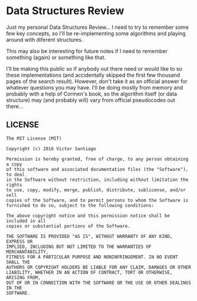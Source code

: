 # Data Structures Review
Just my personal Data Structures Review... I need to try to remember some few key concepts, so I'll be re-implementing some algorithms and playing around with diferent structures.

This may also be interesting for future notes if I need to remember something (again) or something like that.

I'll be making this public so if anybody out there need or would like to so these implementations (and accidentally skipped the first few thousand pages of the search result). However, don't take it as an official answer for whatever questions you may have. I'll be doing mostly from memory and probably with a help of Cormen's book, so the algorithm itself (or data structure) may (and probably will) vary from official pseudocodes out there...

## LICENSE
```
The MIT License (MIT)

Copyright (c) 2016 Victor Santiago

Permission is hereby granted, free of charge, to any person obtaining a copy
of this software and associated documentation files (the "Software"), to deal
in the Software without restriction, including without limitation the rights
to use, copy, modify, merge, publish, distribute, sublicense, and/or sell
copies of the Software, and to permit persons to whom the Software is
furnished to do so, subject to the following conditions:

The above copyright notice and this permission notice shall be included in all
copies or substantial portions of the Software.

THE SOFTWARE IS PROVIDED "AS IS", WITHOUT WARRANTY OF ANY KIND, EXPRESS OR
IMPLIED, INCLUDING BUT NOT LIMITED TO THE WARRANTIES OF MERCHANTABILITY,
FITNESS FOR A PARTICULAR PURPOSE AND NONINFRINGEMENT. IN NO EVENT SHALL THE
AUTHORS OR COPYRIGHT HOLDERS BE LIABLE FOR ANY CLAIM, DAMAGES OR OTHER
LIABILITY, WHETHER IN AN ACTION OF CONTRACT, TORT OR OTHERWISE, ARISING FROM,
OUT OF OR IN CONNECTION WITH THE SOFTWARE OR THE USE OR OTHER DEALINGS IN THE
SOFTWARE.
```
